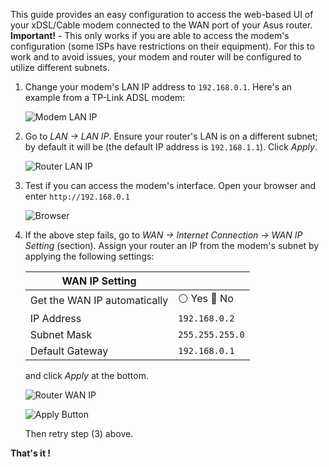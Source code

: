 This guide provides an easy configuration to access the web-based UI of your
xDSL/Cable modem connected to the WAN port of your Asus router. **Important!** -
This only works if you are able to access the modem's configuration (some ISPs
have restrictions on their equipment). For this to work and to avoid issues,
your modem and router will be configured to utilize different subnets.

1. Change your modem's LAN IP address to `192.168.0.1`. Here's an example from a
   TP-Link ADSL modem:
   
   ![Modem LAN IP](https://i.postimg.cc/g0YZWPpf/Captura-47.png)
   
2. Go to _LAN -> LAN IP_. Ensure your router's LAN is on a different subnet; by
   default it will be (the default IP address is `192.168.1.1`). Click _Apply_.
   
   ![Router LAN IP](https://i.postimg.cc/zDBZRkv3/Captura-48.png)
   
3. Test if you can access the modem's interface. Open your browser and enter
   `http://192.168.0.1`
   
   ![Browser](https://i.postimg.cc/rFcRJHCX/Captura-50.png)

4. If the above step fails, go to _WAN -> Internet Connection -> WAN IP Setting_
   (section). Assign your router an IP from the modem's subnet by applying the 
   following settings:

   | WAN IP Setting               |                 |
   | ---------------------------- | --------------- |   
   | Get the WAN IP automatically | ⚪️ Yes 🔘 No    |
   | IP Address                   | `192.168.0.2`   |
   | Subnet Mask                  | `255.255.255.0` |
   | Default Gateway              | `192.168.0.1`   |

   and click _Apply_ at the bottom.
   
   ![Router WAN IP](https://i.postimg.cc/XJrLkTG4/Captura-49.png)
   
   ![Apply Button](https://i.postimg.cc/90wM7mLJ/Captura-48.png)
   
   Then retry step (3) above.

**That's it !**